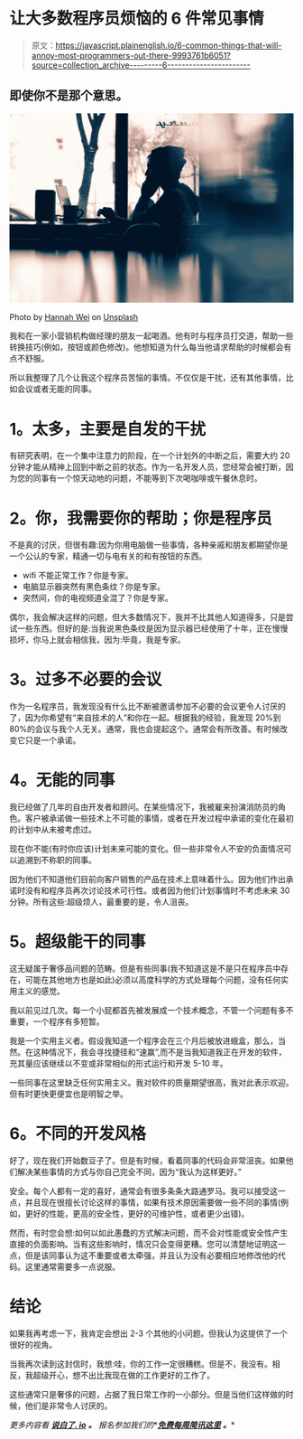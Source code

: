 # 让大多数程序员烦恼的 6 件常见事情

> 原文：<https://javascript.plainenglish.io/6-common-things-that-will-annoy-most-programmers-out-there-9993761b6051?source=collection_archive---------6----------------------->

## 即使你不是那个意思。

![](img/3b27c9bc925a63a8a9b52ee5f392d7de.png)

Photo by [Hannah Wei](https://unsplash.com/@herlifeinpixels?utm_source=medium&utm_medium=referral) on [Unsplash](https://unsplash.com?utm_source=medium&utm_medium=referral)

我和在一家小营销机构做经理的朋友一起喝酒。他有时与程序员打交道，帮助一些转换技巧(例如，按钮或颜色修改)。他想知道为什么每当他请求帮助的时候都会有点不舒服。

所以我整理了几个让我这个程序员苦恼的事情。不仅仅是干扰，还有其他事情，比如会议或者无能的同事。

# **1。太多，主要是自发的干扰**

有研究表明，在一个集中注意力的阶段，在一个计划外的中断之后，需要大约 20 分钟才能从精神上回到中断之前的状态。作为一名开发人员，您经常会被打断，因为您的同事有一个惊天动地的问题，不能等到下次喝咖啡或午餐休息时。

# **2。你，我需要你的帮助；你是程序员**

不是真的讨厌，但很有趣:因为你用电脑做一些事情，各种亲戚和朋友都期望你是一个公认的专家，精通一切与电有关的和有按钮的东西。

*   wifi 不能正常工作？你是专家。
*   电脑显示器突然有黑色条纹？你是专家。
*   突然间，你的电视频道全混了？你是专家。

偶尔，我会解决这样的问题，但大多数情况下，我并不比其他人知道得多，只是尝试一些东西。但好的是:当我说黑色条纹是因为显示器已经使用了十年，正在慢慢损坏，你马上就会相信我，因为:毕竟，我是专家。

# **3。过多不必要的会议**

作为一名程序员，我发现没有什么比不断被邀请参加不必要的会议更令人讨厌的了，因为你希望有“来自技术的人”和你在一起。根据我的经验，我发现 20%到 80%的会议与我个人无关。通常，我也会提起这个。通常会有所改善。有时候改变它只是一个承诺。

# **4。无能的同事**

我已经做了几年的自由开发者和顾问。在某些情况下，我被雇来扮演消防员的角色。客户被承诺做一些技术上不可能的事情，或者在开发过程中承诺的变化在最初的计划中从未被考虑过。

现在你不能(有时你应该)计划未来可能的变化。但一些非常令人不安的负面情况可以追溯到不称职的同事。

因为他们不知道他们目前向客户销售的产品在技术上意味着什么。因为他们作出承诺时没有和程序员再次讨论技术可行性。或者因为他们计划事情时不考虑未来 30 分钟。所有这些:超级烦人，最重要的是，令人沮丧。

# **5。超级能干的同事**

这无疑属于奢侈品问题的范畴。但是有些同事(我不知道这是不是只在程序员中存在，可能在其他地方也是如此)必须以高度科学的方式处理每个问题，没有任何实用主义的感觉。

我以前见过几次。每一个小屁都首先被发展成一个技术概念，不管一个问题有多不重要，一个程序有多短暂。

我是一个实用主义者。假设我知道一个程序会在三个月后被放进蛾盒，那么，当然。在这种情况下，我会寻找捷径和“速赢”,而不是当我知道我正在开发的软件，充其量应该继续以不变或非常相似的形式运行和开发 5-10 年。

一些同事在这里缺乏任何实用主义。我对软件的质量期望很高，我对此表示欢迎。但有时更快更便宜也是明智之举。

# **6。不同的开发风格**

好了，现在我们开始数豆子了。但是有时候，看着同事的代码会非常沮丧。如果他们解决某些事情的方式与你自己完全不同，因为“我认为这样更好。”

安全。每个人都有一定的喜好，通常会有很多条条大路通罗马。我可以接受这一点，并且现在很擅长讨论这样的事情，如果有技术原因需要做一些不同的事情(例如，更好的性能，更高的安全性，更好的可维护性，或者更少出错)。

然而，有时您会想:如何以如此愚蠢的方式解决问题，而不会对性能或安全性产生直接的负面影响。当有这些影响时，情况只会变得更糟。您可以清楚地证明这一点，但是该同事认为这不重要或者太牵强，并且认为没有必要相应地修改他的代码。这里通常需要多一点说服。

# **结论**

如果我再考虑一下，我肯定会想出 2-3 个其他的小问题。但我认为这提供了一个很好的视角。

当我再次读到这封信时，我想:哇，你的工作一定很糟糕。但是不，我没有。相反，我超级开心，想不出比我现在做的工作更好的工作了。

这些通常只是奢侈的问题，占据了我日常工作的一小部分。但是当他们这样做的时候，他们是非常令人讨厌的。

*更多内容看* [***说白了. io***](http://plainenglish.io/) ***。*** *报名参加我们的**[***免费每周简讯这里***](http://newsletter.plainenglish.io/) ***。****